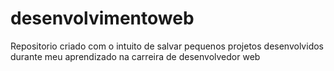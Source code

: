 # desenvolvimentoweb
Repositorio criado com o intuito de salvar pequenos projetos desenvolvidos durante meu aprendizado na carreira de desenvolvedor web
